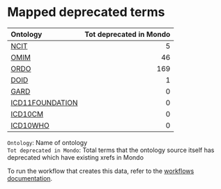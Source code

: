 # Mapped deprecated terms
| Ontology                                                  |   Tot deprecated in Mondo |
|:----------------------------------------------------------|--------------------------:|
| [NCIT](./mapped_deprecated_ncit.md)                       |                         5 |
| [OMIM](./mapped_deprecated_omim.md)                       |                        46 |
| [ORDO](./mapped_deprecated_ordo.md)                       |                       169 |
| [DOID](./mapped_deprecated_doid.md)                       |                         1 |
| [GARD](./mapped_deprecated_gard.md)                       |                         0 |
| [ICD11FOUNDATION](./mapped_deprecated_icd11foundation.md) |                         0 |
| [ICD10CM](./mapped_deprecated_icd10cm.md)                 |                         0 |
| [ICD10WHO](./mapped_deprecated_icd10who.md)               |                         0 |

`Ontology`: Name of ontology    
`Tot deprecated in Mondo`: Total terms that the ontology source itself has deprecated which have existing xrefs in Mondo

To run the workflow that creates this data, refer to the [workflows documentation](../developer/workflows.md).